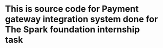 # This is source code for Payment gateway integration system done for The Spark foundation internship task
